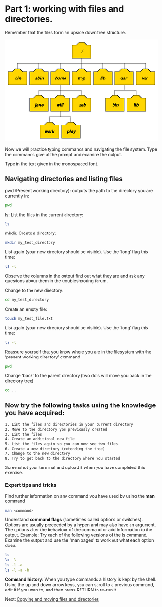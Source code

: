 #  Part 1: working with files and directories.

Remember that the files form an upside down tree structure.

![Directory structure](dirtree.gif?raw=true "Unix Directory Structure")

Now we will practice typing commands and navigating the file system. Type the commands give at the prompt and examine the output.

Type in the text given in the monospaced font.


## Navigating directories and listing files


pwd (Present working directory): outputs the path to the directory you are currently in:

```bash
pwd
```

ls: List the files in the current directory:

```bash
ls
```

mkdir: Create a directory:

```bash
mkdir my_test_directory
```

List again (your new directory should be visible).  Use the ‘long’ flag this time:

```bash
ls -l
```

Observe the columns in the output find out what they are and ask any questions about them in the troubleshooting forum.

Change to the new directory:

```bash
cd my_test_directory
```

Create an empty file:

```bash
touch my_test_file.txt
```

List again (your new directory should be visible).  Use the ‘long’ flag this time:

```bash
ls -l
```

Reassure yourself that you know where you are in the filesystem with the ‘present working directory’ command

```bash
pwd
```

Change ‘back’ to the parent directory  (two dots will move you back in the directory tree)

```bash
cd ..
```

## Now try the following tasks using the knowledge you have acquired:

    1. List the files and directories in your current directory
    2. Move to the directory you previously created
    3. List the files
    4. Create an additional new file
    5. List the files again so you can now see two files
    6. Create a new directory (extending the tree)
    7. Change to the new directory
    8. Try to get back to the directory where you started

Screenshot your terminal and upload it when you have completed this exercise.

### Expert tips and tricks

Find further information on any command you have used by using the **man** command

```bash
man <command>
```

Understand **command flags** (sometimes called options or switches). Options are usually preceeded by a hypen and may also have an argument. The options alter the behaviour of the command or add information to the output. Example:  Try each of the following versions of the ls command. Examine the output and use the 'man pages' to work out what each option does.

```bash
ls
ls -l
ls -l -a
ls -l -a -h
```

**Command history**: When you type commands a history is kept by the shell.
Using the up and down arrow keys, you can scroll to a previous command, edit it if you wan to, and then press RETURN to re-run it.


Next: [Copying and moving files and directories][eaf289c9]

  [eaf289c9]: moving-copying.md "copying and moving files"
